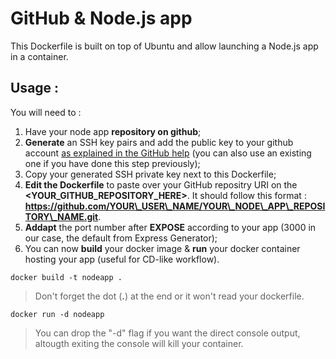 # GitHub & Node.js app

This Dockerfile is built on top of Ubuntu and allow launching a Node.js app in a container.

## Usage :
You will need to :

1. Have your node app **repository on github**;
2. **Generate** an SSH key pairs and add the public key to your github account [as explained in the GitHub help](https://help.github.com/articles/generating-ssh-keys/) (you can also use an existing one if you have done this step previously);
3. Copy your generated SSH private key next to this Dockerfile;
4. **Edit the Dockerfile** to paste over your GitHub repositry URI on the **<YOUR\_GITHUB\_REPOSITORY\_HERE>**. It should follow this format : **https://github.com/YOUR\_USER\_NAME/YOUR\_NODE\_APP\_REPOSITORY\_NAME.git**.
5. **Addapt** the port number after **EXPOSE** according to your app (3000 in our case, the default from Express Generator);
6. You can now **build** your docker image & **run** your docker container hosting your app (useful for CD-like workflow).

`docker build -t nodeapp .`
> Don't forget the dot (**.**) at the end or it won't read your dockerfile.

`docker run -d nodeapp`
> You can drop the "-d" flag if you want the direct console output, altougth exiting the console will kill your container.
